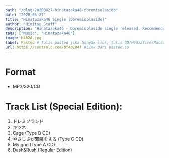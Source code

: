 ```yaml
---
path: "/blog/20200827-hinatazaka46-doremisolasido"
date: "2020-08-27"
title: "Hinatazaka46 Single [Doremisolasido]"
author: "Himitsu Staff"
description: "Hinatazaka46 - Doremisolasido single released. Recommended Music!"
tags: ["Music", "Hinatazaka46"]
image: H462A.jpg
label: Pasted # Tulis pasted jika banyak link, tulis GD/Mediafire/Racaty/dsb kalau cuma single link
url: https://controlc.com/bf40184f #Link Dari pasted.co
---
```


# Format

- MP3/320/CD

# Track List (Special Edition):

1. ドレミソラシド
2. キツネ
3. Cage (Type B CD)
4. やさしさが邪魔をする (Type C CD)
5. My god (Type A CD)
6. Dash&Rush (Regular Edition)
